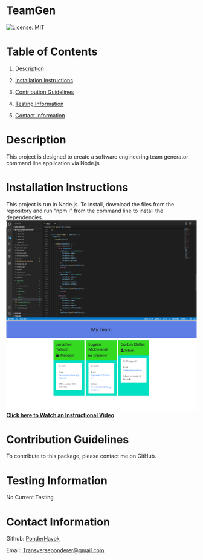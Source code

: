 # TeamGen

  [![License: MIT](https://img.shields.io/badge/License-MIT-yellow.svg)](https://opensource.org/licenses/MIT)
  # Table of Contents
  1. [Description](#description)
  
  2. [Installation Instructions](#installationinstructions)
  
  3. [Contribution Guidelines](#contributionguidelines)
  
  4. [Testing Information](#testinginformation)
  
  5. [Contact Information](#contactinformation)

  # Description 
  This project is designed to create a software engineering team generator command line application via Node.js
  # Installation Instructions
  This project is run in Node.js. To install, download the files from the repository and run "npm i" from the command line to install the dependencies.
  ![Screenshot](./assets/Screenshot93.png)
  ![Screenshot](./assets/Screenshot94.png)
  <br>
  **[Click here to Watch an Instructional Video](https://drive.google.com/file/d/1ia5RZbL1UwIKxL3QfzTFbbcaegYTra-e/view)**
  # Contribution Guidelines
  To contribute to this package, please contact me on GitHub.
  # Testing Information
  No Current Testing
  # Contact Information
  Github: [PonderHavok](https://github.com/PonderHavok)
 
  Email: Transverseponderer@gmail.com
